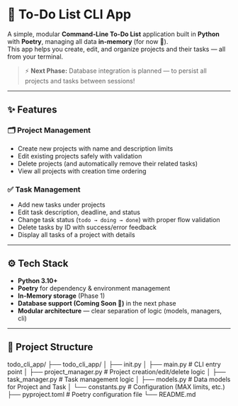 # 📝 To-Do List CLI App

A simple, modular **Command-Line To-Do List** application built in **Python** with **Poetry**, managing all data **in-memory** (for now 👀).  
This app helps you create, edit, and organize projects and their tasks — all from your terminal.

> ⚡ **Next Phase:** Database integration is planned — to persist all projects and tasks between sessions!

---

## ✨ Features

### 🗂 Project Management
- Create new projects with name and description limits  
- Edit existing projects safely with validation  
- Delete projects (and automatically remove their related tasks)  
- View all projects with creation time ordering  

### ✅ Task Management
- Add new tasks under projects  
- Edit task description, deadline, and status  
- Change task status (`todo → doing → done`) with proper flow validation  
- Delete tasks by ID with success/error feedback  
- Display all tasks of a project with details  

---

## ⚙️ Tech Stack

- **Python 3.10+**
- **Poetry** for dependency & environment management
- **In-Memory storage** (Phase 1)
- **Database support (Coming Soon 🚀)** in the next phase  
- **Modular architecture** — clear separation of logic (models, managers, cli)

---

## 🧱 Project Structure

todo_cli_app/
├── todo_cli_app/
│ ├── init.py
│ ├── main.py # CLI entry point
│ ├── project_manager.py # Project creation/edit/delete logic
│ ├── task_manager.py # Task management logic
│ ├── models.py # Data models for Project and Task
│ └── constants.py # Configuration (MAX limits, etc.)
├── pyproject.toml # Poetry configuration file
└── README.md

